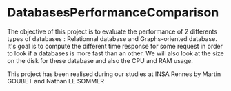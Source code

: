 # DatabasesPerformanceComparison
The objective of this project is to evaluate the performance of 2 differents types of databases : Relationnal database and Graphs-oriented database.
It's goal is to compute the different time response for some request in order to look if a databases is more fast than an other. We will also look at the size on the disk for these database and also the CPU and RAM usage.

This project has been realised during our studies at INSA Rennes by Martin GOUBET and Nathan LE SOMMER
